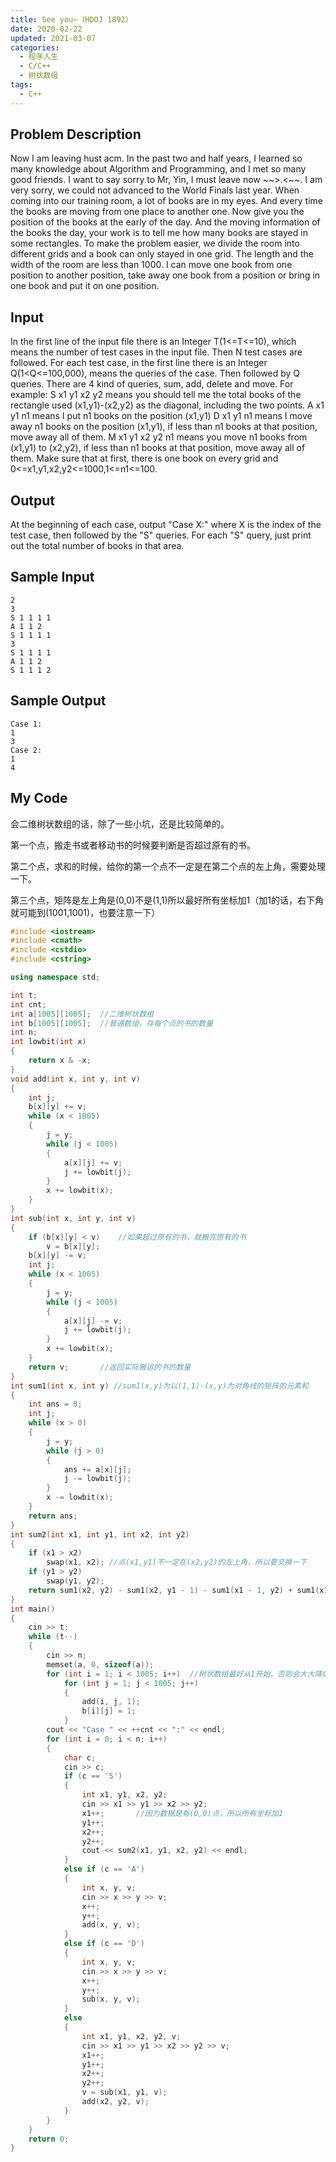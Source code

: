 ```yaml
---
title: See you~（HDOJ 1892）
date: 2020-02-22
updated: 2021-03-07
categories:
  - 程序人生
  - C/C++
  - 树状数组
tags:
  - C++
---
```


## Problem Description 

Now I am leaving hust acm. In the past two and half years, I learned so many knowledge about Algorithm and Programming, and I met so many good friends. I want to say sorry to Mr, Yin, I must leave now \~\~>.<\~\~. I am very sorry, we could not advanced to the World Finals last year.
When coming into our training room, a lot of books are in my eyes. And every time the books are moving from one place to another one. Now give you the position of the books at the early of the day. And the moving information of the books the day, your work is to tell me how many books are stayed in some rectangles.
To make the problem easier, we divide the room into different grids and a book can only stayed in one grid. The length and the width of the room are less than 1000. I can move one book from one position to another position, take away one book from a position or bring in one book and put it on one position.

## Input 

In the first line of the input file there is an Integer T(1<=T<=10), which means the number of test cases in the input file. Then N test cases are followed.
For each test case, in the first line there is an Integer Q(1<Q<=100,000), means the queries of the case. Then followed by Q queries.
There are 4 kind of queries, sum, add, delete and move.
For example:
S x1 y1 x2 y2 means you should tell me the total books of the rectangle used (x1,y1)-(x2,y2) as the diagonal, including the two points.
A x1 y1 n1 means I put n1 books on the position (x1,y1)
D x1 y1 n1 means I move away n1 books on the position (x1,y1), if less than n1 books at that position, move away all of them.
M x1 y1 x2 y2 n1 means you move n1 books from (x1,y1) to (x2,y2), if less than n1 books at that position, move away all of them.
Make sure that at first, there is one book on every grid and 0<=x1,y1,x2,y2<=1000,1<=n1<=100. 

## Output 

At the beginning of each case, output "Case X:" where X is the index of the test case, then followed by the "S" queries.
For each "S" query, just print out the total number of books in that area.

## Sample Input 

```
2
3
S 1 1 1 1
A 1 1 2
S 1 1 1 1
3
S 1 1 1 1
A 1 1 2
S 1 1 1 2
```

## Sample Output 

```
Case 1:
1
3
Case 2:
1
4
```

## My Code

<p>会二维树状数组的话，除了一些小坑，还是比较简单的。</p>

<p>第一个点，搬走书或者移动书的时候要判断是否超过原有的书。</p>

<p>第二个点，求和的时候，给你的第一个点不一定是在第二个点的左上角，需要处理一下。</p>

<p>第三个点，矩阵是左上角是(0,0)不是(1,1)所以最好所有坐标加1（加1的话，右下角就可能到(1001,1001)，也要注意一下）</p>

```cpp
#include <iostream>
#include <cmath>
#include <cstdio>
#include <cstring>

using namespace std;

int t;
int cnt;
int a[1005][1005];  //二维树状数组
int b[1005][1005];  //普通数组，存每个点的书的数量
int n;
int lowbit(int x)
{
    return x & -x;
}
void add(int x, int y, int v)
{
    int j;
    b[x][y] += v;
    while (x < 1005)
    {
        j = y;
        while (j < 1005)
        {
            a[x][j] += v;
            j += lowbit(j);
        }
        x += lowbit(x);
    }
}
int sub(int x, int y, int v)
{
    if (b[x][y] < v)    //如果超过原有的书，就搬完原有的书
        v = b[x][y];
    b[x][y] -= v;
    int j;
    while (x < 1005)
    {
        j = y;
        while (j < 1005)
        {
            a[x][j] -= v;
            j += lowbit(j);
        }
        x += lowbit(x);
    }
    return v;       //返回实际搬运的书的数量
}
int sum1(int x, int y) //sum1(x,y)为以(1,1)-(x,y)为对角线的矩阵的元素和
{
    int ans = 0;
    int j;
    while (x > 0)
    {
        j = y;
        while (j > 0)
        {
            ans += a[x][j];
            j -= lowbit(j);
        }
        x -= lowbit(x);
    }
    return ans;
}
int sum2(int x1, int y1, int x2, int y2)
{
    if (x1 > x2)
        swap(x1, x2); //点(x1,y1)不一定在(x2,y2)的左上角，所以要交换一下
    if (y1 > y2)
        swap(y1, y2);
    return sum1(x2, y2) - sum1(x2, y1 - 1) - sum1(x1 - 1, y2) + sum1(x1 - 1, y1 - 1);
}
int main()
{
    cin >> t;
    while (t--)
    {
        cin >> n;
        memset(a, 0, sizeof(a));
        for (int i = 1; i < 1005; i++)  //树状数组最好从1开始，否则会大大降低效率
            for (int j = 1; j < 1005; j++)
            {
                add(i, j, 1);
                b[i][j] = 1;
            }
        cout << "Case " << ++cnt << ":" << endl;
        for (int i = 0; i < n; i++)
        {
            char c;
            cin >> c;
            if (c == 'S')
            {
                int x1, y1, x2, y2;
                cin >> x1 >> y1 >> x2 >> y2;
                x1++;       //因为数据是有(0,0)点，所以所有坐标加1
                y1++;
                x2++;
                y2++;
                cout << sum2(x1, y1, x2, y2) << endl;
            }
            else if (c == 'A')
            {
                int x, y, v;
                cin >> x >> y >> v;
                x++;
                y++;
                add(x, y, v);
            }
            else if (c == 'D')
            {
                int x, y, v;
                cin >> x >> y >> v;
                x++;
                y++;
                sub(x, y, v);
            }
            else
            {
                int x1, y1, x2, y2, v;
                cin >> x1 >> y1 >> x2 >> y2 >> v;
                x1++;
                y1++;
                x2++;
                y2++;
                v = sub(x1, y1, v);
                add(x2, y2, v);
            }
        }
    }
    return 0;
}
```
